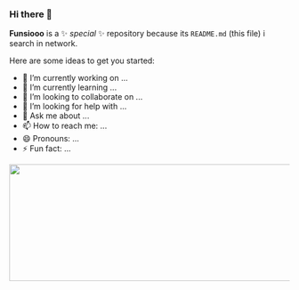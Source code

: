 ### Hi there 👋

**Funsiooo** is a ✨ _special_ ✨ repository because its `README.md` (this file) i search in network.

Here are some ideas to get you started:

- 🔭 I’m currently working on ...
- 🌱 I’m currently learning ...
- 👯 I’m looking to collaborate on ...
- 🤔 I’m looking for help with ...
- 💬 Ask me about ...
- 📫 How to reach me: ...
- 😄 Pronouns: ...
- ⚡ Fun fact: ...

<img src="https://github.com/SWING-D/SWING-D/blob/main/picture.png" width = "1920" height = "210" alt="" align=center />

